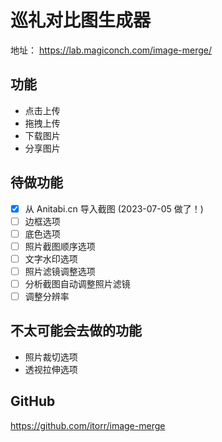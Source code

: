 # 巡礼对比图生成器

地址： https://lab.magiconch.com/image-merge/

## 功能
 - 点击上传
 - 拖拽上传
 - 下载图片
 - 分享图片

## 待做功能
- [x] 从 Anitabi.cn 导入截图 (2023-07-05 做了！)
- [ ] 边框选项
- [ ] 底色选项
- [ ] 照片截图顺序选项
- [ ] 文字水印选项
- [ ] 照片滤镜调整选项
- [ ] 分析截图自动调整照片滤镜
- [ ] 调整分辨率

## 不太可能会去做的功能
 - 照片裁切选项
 - 透视拉伸选项


## GitHub
https://github.com/itorr/image-merge
